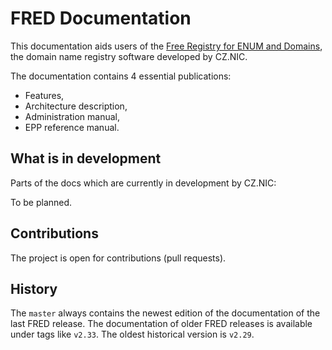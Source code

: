 
# FRED Documentation

This documentation aids users of the [Free Registry for ENUM and
Domains](https://fred.nic.cz), the domain name registry software
developed by CZ.NIC.

The documentation contains 4 essential publications:

* Features,
* Architecture description,
* Administration manual,
* EPP reference manual.


## What is in development

Parts of the docs which are currently in development by CZ.NIC:

To be planned.


## Contributions

The project is open for contributions (pull requests).


## History

The `master` always contains the newest edition of the documentation of the
last FRED release.
The documentation of older FRED releases is available under tags like `v2.33`.
The oldest historical version is `v2.29`.
